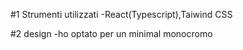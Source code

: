 #1 Strumenti utilizzati
-React(Typescript),Taiwind CSS

#2 design
-ho optato per un minimal monocromo
